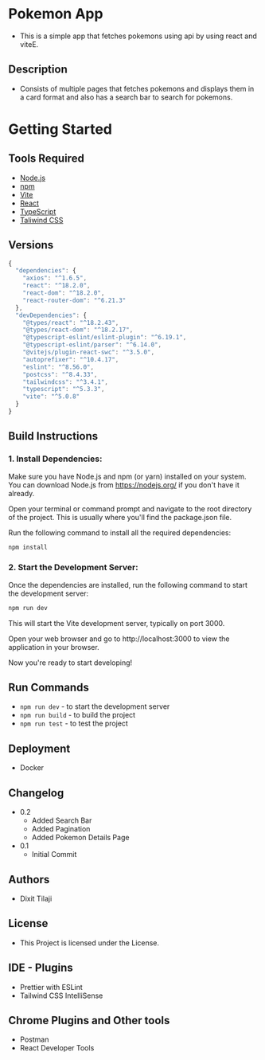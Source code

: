 # Pokemon App

- This is a simple app that fetches pokemons using api by using react and viteE.

## Description

- Consists of multiple pages that fetches pokemons and displays them in a card format and also has a search bar to search for pokemons.

# Getting Started

## Tools Required

- [Node.js](https://nodejs.org/en/)
- [npm](https://www.npmjs.com/)
- [Vite](https://vitejs.dev/)
- [React](https://reactjs.org/)
- [TypeScript](https://www.typescriptlang.org/)
- [Taliwind CSS](https://tailwindcss.com/)

## Versions

```javascript
{
  "dependencies": {
    "axios": "^1.6.5",
    "react": "^18.2.0",
    "react-dom": "^18.2.0",
    "react-router-dom": "^6.21.3"
  },
  "devDependencies": {
    "@types/react": "^18.2.43",
    "@types/react-dom": "^18.2.17",
    "@typescript-eslint/eslint-plugin": "^6.19.1",
    "@typescript-eslint/parser": "^6.14.0",
    "@vitejs/plugin-react-swc": "^3.5.0",
    "autoprefixer": "^10.4.17",
    "eslint": "^8.56.0",
    "postcss": "^8.4.33",
    "tailwindcss": "^3.4.1",
    "typescript": "^5.3.3",
    "vite": "^5.0.8"
  }
}
```

## Build Instructions

### 1. Install Dependencies:

Make sure you have Node.js and npm (or yarn) installed on your system. You can download Node.js from https://nodejs.org/ if you don't have it already.

Open your terminal or command prompt and navigate to the root directory of the project. This is usually where you'll find the package.json file.

Run the following command to install all the required dependencies:

```bash
npm install
```

### 2. Start the Development Server:

Once the dependencies are installed, run the following command to start the development server:

```bash
npm run dev
```
This will start the Vite development server, typically on port 3000.

Open your web browser and go to http://localhost:3000 to view the application in your browser.

Now you're ready to start developing!

## Run Commands

- `npm run dev` - to start the development server
- `npm run build` - to build the project
- `npm run test` - to test the project

## Deployment

- Docker

## Changelog

- 0.2
  - Added Search Bar
  - Added Pagination
  - Added Pokemon Details Page
- 0.1
  - Initial Commit

## Authors

- Dixit Tilaji

## License

- This Project is licensed under the License.

<!-- ## Acknowledgments

-  -->
## IDE - Plugins

- Prettier with ESLint
- Tailwind CSS IntelliSense

## Chrome Plugins and Other tools

- Postman
- React Developer Tools
